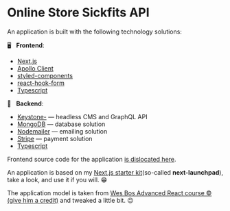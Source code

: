 # Online Store Sickfits API

An application is built with the following technology solutions:

🖥 &nbsp; **Frontend**:

-   [Next.js](https://nextjs.org/)
-   [Apollo Client](https://www.apollographql.com/docs/react/)
-   [styled-components](https://styled-components.com/)
-   [react-hook-form](https://react-hook-form.com/)
-   [Typescript](https://www.typescriptlang.org/)

📡 &nbsp; **Backend**:

-   [Keystone-](https://next.keystonejs.com/) — headless CMS and GraphQL API
-   [MongoDB](https://www.mongodb.com/) — database solution
-   [Nodemailer](https://nodemailer.com/about/) — emailing solution
-   [Stripe](https://stripe.com/) — payment solution
-   [Typescript](https://www.typescriptlang.org/)

Frontend source code for the application [is dislocated here](https://github.com/dvakatsiienko/online-store-sickfits-ui).

An application is based on my [Next.js starter kit](https://github.com/dvakatsiienko/next-launchpad)(so-called **next-launchpad**), take a look, and use it if you will. 😁

The application model is taken from [Wes Bos Advanced React course © (give him a credit)](https://github.com/wesbos/Advanced-React) and tweaked a little bit. 😉
